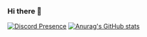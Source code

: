### Hi there 👋
[![Discord Presence](https://lanyard-profile-readme.vercel.app/api/284666869758033921)](https://discord.com/users/284666869758033921)
[![Anurag's GitHub stats](https://github-readme-stats.vercel.app/api?username=OmriOn)](https://github.com/anuraghazra/github-readme-stats)
